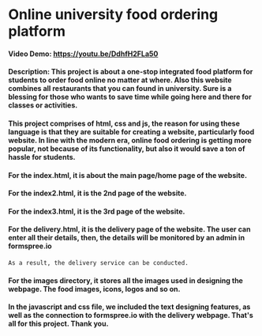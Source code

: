 # Online university food ordering platform
#### Video Demo:  <https://youtu.be/DdhfH2FLa50>
#### Description: This project is about a one-stop integrated food platform for students to order food online no matter at where. Also this website combines all restaurants that you can found in university. Sure is a blessing for those who wants to save time while going here and there for classes or activities. 
  
#### This project comprises of html, css and js, the reason for using these language is that they are suitable for creating a website, particularly food website. In line with the modern era, online food ordering is getting more popular, not because of its functionality, but also it would save a ton of hassle for students. 

#### For the index.html, it is about the main page/home page of the website. 

#### For the index2.html, it is the 2nd page of the website. 

#### For the index3.html, it is the 3rd page of the website. 

#### For the delivery.html, it is the delivery page of the website. The user can enter all their details, then, the details will be monitored by an admin in formspree.io
    As a result, the delivery service can be conducted.
    
#### For the images directory, it stores all the images used in designing the webpage. The food images, icons, logos and so on. 

#### In the javascript and css file, we included the text designing features, as well as the connection to formspree.io with the delivery webpage. That's all for this project. Thank you. 
